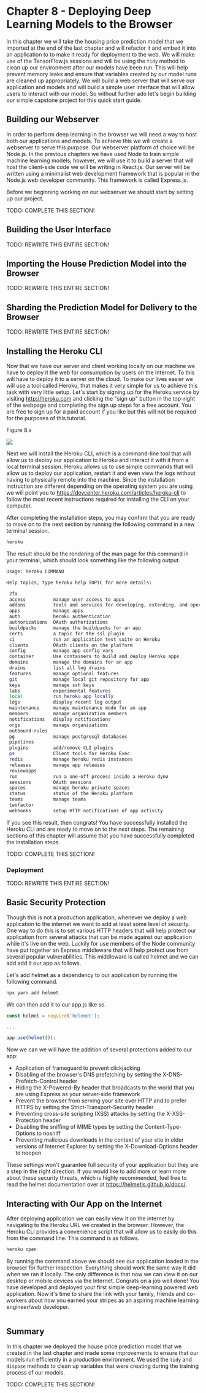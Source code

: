 # Chapter 8 - Deploying Deep Learning Models to the Browser

In this chapter we will take the housing price prediction model that we imported at the end of the last chapter and will refactor it and embed it into an application to to make it ready for deployment to the web. We will make use of the TensorFlow.js sessions and will be using the `tidy` method to clean up our environment after our models have been run. This will help prevent memory leaks and ensure that variables created by our model runs are cleaned up appropriately. We will build a web server that will serve our application and models and will build a simple user interface that will allow users to interact with our model. So without further ado let's begin building our simple capstone project for this quick start guide.

## Building our Webserver

In order to perform deep learning in the browser we will need a way to host both our applications and models. To achieve this we will create a webserver to serve this purpose. Our webserver platform of choice will be Node.js. In the previous chapters we have used Node to train simple machine learning models; however, we will use it to build a server that will host the client-side code we will be writing in React.js. Our server will be written using a minimalist web development framework that is popular in the Node.js web developer community. This framework is called Express.js.

Before we beginning working on our webserver we should start by setting up our project.

TODO: COMPLETE THIS SECTION!

## Building the User Interface

TODO: REWRITE THIS ENTIRE SECTION!

## Importing the House Prediction Model into the Browser

TODO: REWRITE THIS ENTIRE SECTION!

## Sharding the Prediction Model for Delivery to the Browser

TODO: REWRITE THIS ENTIRE SECTION!

## Installing the Heroku CLI

Now that we have our server and client working locally on our machine we have to deploy it the web for consumption by users on the Internet. To this will have to deploy it to a server on the cloud. To make our lives easier we will use a tool called Heroku, that makes it very simple for us to achieve this task with very little setup. Let's start by signing up for the Heroku service by visiting http://heroku.com and clicking the "sign up" button in the top-right of the webpage and completing the sign up steps for a free account. You are free to sign up for a paid account if you like but this will not be required for the purposes of this tutorial.

Figure 8.x

![](./images/figure_8_x)

Next we will install the Heroku CLI, which is a command-line tool that will allow us to deploy our application to Heroku and interact it with it from a local terminal session. Heroku allows us to use simple commands that will allow us to deploy our application, restart it and even view the logs without having to physically remote into the machine. Since the installation instruction are different depending on the operating system you are using we will point you to https://devcenter.heroku.com/articles/heroku-cli to follow the most recent instructions required for installing the CLI on your computer.

After completing the installation steps, you may confirm that you are ready to move on to the next section by running the following command in a new terminal session.

```bash
heroku
```

The result should be the rendering of the man page for this command in your terminal, which should look something like the following output.

```bash
Usage: heroku COMMAND

Help topics, type heroku help TOPIC for more details:

 2fa
 access          manage user access to apps
 addons          tools and services for developing, extending, and operating your app
 apps            manage apps
 auth            heroku authentication
 authorizations  OAuth authorizations
 buildpacks      manage the buildpacks for an app
 certs           a topic for the ssl plugin
 ci              run an application test suite on Heroku
 clients         OAuth clients on the platform
 config          manage app config vars
 container       Use containers to build and deploy Heroku apps
 domains         manage the domains for an app
 drains          list all log drains
 features        manage optional features
 git             manage local git repository for app
 keys            manage ssh keys
 labs            experimental features
 local           run heroku app locally
 logs            display recent log output
 maintenance     manage maintenance mode for an app
 members         manage organization members
 notifications   display notifications
 orgs            manage organizations
 outbound-rules
 pg              manage postgresql databases
 pipelines
 plugins         add/remove CLI plugins
 ps              Client tools for Heroku Exec
 redis           manage heroku redis instances
 releases        manage app releases
 reviewapps
 run             run a one-off process inside a Heroku dyno
 sessions        OAuth sessions
 spaces          manage heroku private spaces
 status          status of the Heroku platform
 teams           manage teams
 twofactor
 webhooks        setup HTTP notifications of app activity
```

If you see this result, then congrats! You have successfully installed the Heroku CLI and are ready to move on to the next steps. The remaining sections of this chapter will assume that you have successfully completed the installation steps.

TODO: COMPLETE THIS SECTION!

### Deployment

TODO: REWRITE THIS ENTIRE SECTION!

## Basic Security Protection

Though this is not a production application, whenever we deploy a web application to the internet we want to add at least some level of security. One way to do this is to set various HTTP headers that will help protect our application from several attacks that can be made against our application while it's live on the web. Luckily for use members of the Node community have put together an Express middleware that will help protect use from several popular vulnerabilities. This middleware is called helmet and we can add add it our app as follows.

Let's add helmet as a dependency to our application by running the following command.

```bash
npx yarn add helmet
```

We can then add it to our app.js like so.

```javascript
const helmet = require('helemet');

...

app.use(helmet());
```

Now we can we will have the addition of several protections added to our app:

- Application of frameguard to prevent clickjacking
- Disabling of the browser's DNS prefetching by setting the X-DNS-Prefetch-Control header
- Hiding the X-Powered-By header that broadcasts to the world that you are using Express as your server-side framework
- Prevent the browser from serving your site over HTTP and to prefer HTTPS by setting the Strict-Transport-Security header
- Preventing cross-site scripting (XSS) attacks by setting the X-XSS-Protection header
- Disabling the sniffing of MIME types by setting the Content-Type-Options to nosniff
- Preventing malicious downloads in the context of your site in older versions of Internet Explorer by setting the X-Download-Options header to noopen

These settings won't guarantee full security of your application but they are a step in the right direction. If you would like to add more or learn more about these security threats, which is highly recommended, feel free to read the helmet documentation over at https://helmetjs.github.io/docs/.

## Interacting with Our App on the Internet

After deploying application we can easily view it on the internet by navigating to the Heroku URL we created in the browser. However, the Heroku CLI provides a convenience script that will allow us to easily do this from the command line. This command is as follows.

```bash
heroku open
```

By running the command above we should see our application loaded in the browser for further inspection. Everything should work the same way it did when we ran it locally. The only difference is that now we can view it on our desktop or mobile devices via the Internet. Congrats on a job well done! You have developed and deployed your first simple deep-learning powered web application. Now it's time to share the link with your family, friends and co-workers about how you earned your stripes as an aspiring machine learning engineer/web developer.

![]()

## Summary

In this chapter we deployed the house price prediction model that we created in the last chapter and made some improvements to ensure that our models run efficiently in a production environment. We used the `tidy` and `dispose` methods to clean up variables that were creating during the training process of our models.

TODO: COMPLETE THIS SECTION!
